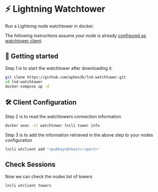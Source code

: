 # ⚡️ Lightning Watchtower

Run a Lightning node watchtower in docker.

The following instructions assume your node is already [configured as watchtower client](https://www.lightningnode.info/advanced-tools/watchtower#set-up-the-node-to-be-monitored-the-watchtower-client).

## 🚀 Getting started

Step 1 is to start the watchtower after downloading it.

```sh
git clone https://github.com/aphex3k/lnd-watchtower.git
cd lnd-watchtower
docker-compose up -d
```

## 🛠 Client Configuration

Step 2 is to read the watchtowers connection information

```sh
docker exec -it watchtower lncli tower info
```

Step 3 is to add the information retrieved in the above step to your nodes configuration

```sh
lncli wtclient add "<pubkey>@<host>:<port>"
```

## Check Sessions

Now we can check the nodes list of towers

```sh
lncli wtclient towers
```
